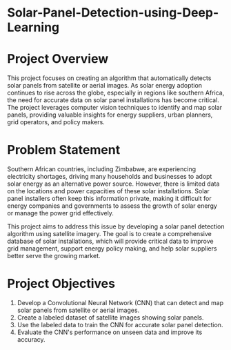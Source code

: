 # Solar-Panel-Detection-using-Deep-Learning

# Project Overview
This project focuses on creating an algorithm that automatically detects solar panels from satellite or aerial images. As solar energy adoption continues to rise across the globe, especially in regions like southern Africa, the need for accurate data on solar panel installations has become critical. The project leverages computer vision techniques to identify and map solar panels, providing valuable insights for energy suppliers, urban planners, grid operators, and policy makers.

# Problem Statement
Southern African countries, including Zimbabwe, are experiencing electricity shortages, driving many households and businesses to adopt solar energy as an alternative power source. However, there is limited data on the locations and power capacities of these solar installations. Solar panel installers often keep this information private, making it difficult for energy companies and governments to assess the growth of solar energy or manage the power grid effectively.

This project aims to address this issue by developing a solar panel detection algorithm using satellite imagery. The goal is to create a comprehensive database of solar installations, which will provide critical data to improve grid management, support energy policy making, and help solar suppliers better serve the growing market.

# Project Objectives
1. Develop a Convolutional Neural Network (CNN) that can detect and map solar panels from satellite or aerial images.
2. Create a labeled dataset of satellite images showing solar panels.
3. Use the labeled data to train the CNN for accurate solar panel detection.
4. Evaluate the CNN's performance on unseen data and improve its accuracy.
